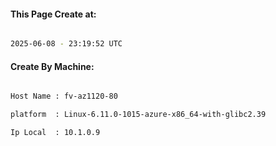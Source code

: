 
   
#### This Page Create at:

```bash

2025-06-08 - 23:19:52 UTC

```

#### Create By Machine:

```bash

Host Name : fv-az1120-80

platform  : Linux-6.11.0-1015-azure-x86_64-with-glibc2.39

Ip Local  : 10.1.0.9

```

